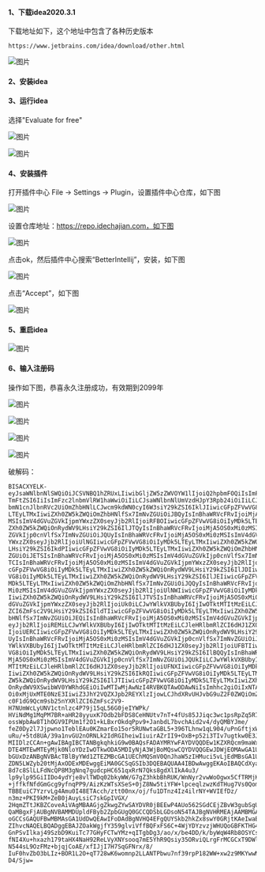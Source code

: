 #### **1、下载idea2020.3.1**

下载地址如下，这个地址中包含了各种历史版本

```
https://www.jetbrains.com/idea/download/other.html
```

![图片](https://mmbiz.qpic.cn/mmbiz_png/egDQPiaUh6ym59GQ55C7QgF0vBNqcrKuYL0HicxQWrHUqnahNOlM16MticefEibOzhD2s07AkoPa1rC9b6paOweC7g/640?wx_fmt=png&tp=webp&wxfrom=5&wx_lazy=1&wx_co=1)

#### **2、安装idea**

#### **3、运行idea**

选择"Evaluate for free"

![图片](https://mmbiz.qpic.cn/mmbiz_png/egDQPiaUh6ym59GQ55C7QgF0vBNqcrKuYLUd0LaC7rNZcsXib2RBQZPG0cLJHX0QUx3DhyB1OVBianEibx3c06KpEQ/640?wx_fmt=png&tp=webp&wxfrom=5&wx_lazy=1&wx_co=1)

![图片](https://mmbiz.qpic.cn/mmbiz_png/egDQPiaUh6ym59GQ55C7QgF0vBNqcrKuY0tu8gG8ibvZv1MsVv8AOjG4sdfFMNShkZga1DdNyKM2ACPVU4eNhH9A/640?wx_fmt=png&tp=webp&wxfrom=5&wx_lazy=1&wx_co=1)

#### **4、安装插件**

打开插件中心 File -> Settings -> Plugin，设置插件中心仓库，如下图

![图片](https://mmbiz.qpic.cn/mmbiz_png/egDQPiaUh6ym59GQ55C7QgF0vBNqcrKuYDu0XXdtB2R4WUg94x9l8fBKJRicZMHwWSCaW24dhVE0wJP5gy2GdXqw/640?wx_fmt=png&tp=webp&wxfrom=5&wx_lazy=1&wx_co=1)

设置仓库地址：https://repo.idechajian.com，如下图

![图片](https://mmbiz.qpic.cn/mmbiz_png/egDQPiaUh6ym59GQ55C7QgF0vBNqcrKuYxm0lLItRNNUicpHGXGRwXd6za0rrxgUW2U2dDibCcmRpKCon4fAVIjrA/640?wx_fmt=png&tp=webp&wxfrom=5&wx_lazy=1&wx_co=1)

点击ok，然后插件中心搜索“BetterIntellij”，安装，如下图

![图片](https://mmbiz.qpic.cn/mmbiz_png/egDQPiaUh6ym59GQ55C7QgF0vBNqcrKuY9dNeM4UQTlLscD8aRsYib7wic5JX8JFL59sZKYWEjwNmJibdJUQIoChVA/640?wx_fmt=png&tp=webp&wxfrom=5&wx_lazy=1&wx_co=1)

点击“Accept”，如下图

![图片](https://mmbiz.qpic.cn/mmbiz_png/egDQPiaUh6ym59GQ55C7QgF0vBNqcrKuYK20PIhGMdia9u4sygU1CjWRGtWqOGyoefJicQMYGHa0xPoTiam9Hwf0FA/640?wx_fmt=png&tp=webp&wxfrom=5&wx_lazy=1&wx_co=1)

#### **5、重启idea**

![图片](https://mmbiz.qpic.cn/mmbiz_png/egDQPiaUh6ym59GQ55C7QgF0vBNqcrKuYfkFcTZfAMpp8jtYqQVZJnqrnuUr3TehlTLHgtbW1fMwuSKgoQiatp5w/640?wx_fmt=png&tp=webp&wxfrom=5&wx_lazy=1&wx_co=1)

#### **6、输入注册码**

操作如下图，恭喜永久注册成功，有效期到2099年

![图片](https://mmbiz.qpic.cn/mmbiz_png/egDQPiaUh6ym59GQ55C7QgF0vBNqcrKuY0BUpQOQBZF1DgVvUfmeQZialEPPicZHYTVBkNicm1XhBAfWKGVicicmytEA/640?wx_fmt=png&tp=webp&wxfrom=5&wx_lazy=1&wx_co=1)

![图片](https://mmbiz.qpic.cn/mmbiz_png/egDQPiaUh6ym59GQ55C7QgF0vBNqcrKuY0PUtU47PgOW6WljyfhhgewfTiavrz1sO1h2KuFL2wnpgIsPOgdPlrVw/640?wx_fmt=png&tp=webp&wxfrom=5&wx_lazy=1&wx_co=1)

![图片](https://mmbiz.qpic.cn/mmbiz_png/egDQPiaUh6ym59GQ55C7QgF0vBNqcrKuYZf0fgeGVnrYZygTuShUJB2iaY4pxnV6z6L07VCvib6dDQ6UZGc26TUmg/640?wx_fmt=png&tp=webp&wxfrom=5&wx_lazy=1&wx_co=1)

![图片](https://mmbiz.qpic.cn/mmbiz_png/egDQPiaUh6ym59GQ55C7QgF0vBNqcrKuYCReBuIm23UFgXLEgDYZJkp4Dk8d45yHfoSEvkQYMibIyKVibIKjaP6Gw/640?wx_fmt=png&tp=webp&wxfrom=5&wx_lazy=1&wx_co=1)



破解码：

```
BISACXYELK-eyJsaWNlbnNlSWQiOiJCSVNBQ1hZRUxLIiwibGljZW5zZWVOYW1lIjoiQ2hpbmFOQiIsImFzc2lnbmVl TmFtZSI6IiIsImFzc2lnbmVlRW1haWwiOiIiLCJsaWNlbnNlUmVzdHJpY3Rpb24iOiIiLCJjaGVja0Nv bmN1cnJlbnRVc2UiOmZhbHNlLCJwcm9kdWN0cyI6W3siY29kZSI6IklJIiwicGFpZFVwVG8iOiIyMDk5 LTEyLTMxIiwiZXh0ZW5kZWQiOmZhbHNlfSx7ImNvZGUiOiJBQyIsInBhaWRVcFRvIjoiMjA5OS0xMi0z MSIsImV4dGVuZGVkIjpmYWxzZX0seyJjb2RlIjoiRFBOIiwicGFpZFVwVG8iOiIyMDk5LTEyLTMxIiwi ZXh0ZW5kZWQiOnRydWV9LHsiY29kZSI6IlJTQyIsInBhaWRVcFRvIjoiMjA5OS0xMi0zMSIsImV4dGVu ZGVkIjp0cnVlfSx7ImNvZGUiOiJQUyIsInBhaWRVcFRvIjoiMjA5OS0xMi0zMSIsImV4dGVuZGVkIjpm YWxzZX0seyJjb2RlIjoiUlNGIiwicGFpZFVwVG8iOiIyMDk5LTEyLTMxIiwiZXh0ZW5kZWQiOnRydWV9 LHsiY29kZSI6IkdPIiwicGFpZFVwVG8iOiIyMDk5LTEyLTMxIiwiZXh0ZW5kZWQiOmZhbHNlfSx7ImNv ZGUiOiJETSIsInBhaWRVcFRvIjoiMjA5OS0xMi0zMSIsImV4dGVuZGVkIjp0cnVlfSx7ImNvZGUiOiJD TCIsInBhaWRVcFRvIjoiMjA5OS0xMi0zMSIsImV4dGVuZGVkIjpmYWxzZX0seyJjb2RlIjoiUlMwIiwi cGFpZFVwVG8iOiIyMDk5LTEyLTMxIiwiZXh0ZW5kZWQiOnRydWV9LHsiY29kZSI6IlJDIiwicGFpZFVw VG8iOiIyMDk5LTEyLTMxIiwiZXh0ZW5kZWQiOnRydWV9LHsiY29kZSI6IlJEIiwicGFpZFVwVG8iOiIy MDk5LTEyLTMxIiwiZXh0ZW5kZWQiOmZhbHNlfSx7ImNvZGUiOiJQQyIsInBhaWRVcFRvIjoiMjA5OS0x Mi0zMSIsImV4dGVuZGVkIjpmYWxzZX0seyJjb2RlIjoiUlNWIiwicGFpZFVwVG8iOiIyMDk5LTEyLTMx IiwiZXh0ZW5kZWQiOnRydWV9LHsiY29kZSI6IlJTVSIsInBhaWRVcFRvIjoiMjA5OS0xMi0zMSIsImV4 dGVuZGVkIjpmYWxzZX0seyJjb2RlIjoiUk0iLCJwYWlkVXBUbyI6IjIwOTktMTItMzEiLCJleHRlbmRl ZCI6ZmFsc2V9LHsiY29kZSI6IldTIiwicGFpZFVwVG8iOiIyMDk5LTEyLTMxIiwiZXh0ZW5kZWQiOmZh bHNlfSx7ImNvZGUiOiJEQiIsInBhaWRVcFRvIjoiMjA5OS0xMi0zMSIsImV4dGVuZGVkIjpmYWxzZX0s eyJjb2RlIjoiREMiLCJwYWlkVXBUbyI6IjIwOTktMTItMzEiLCJleHRlbmRlZCI6dHJ1ZX0seyJjb2Rl IjoiUERCIiwicGFpZFVwVG8iOiIyMDk5LTEyLTMxIiwiZXh0ZW5kZWQiOnRydWV9LHsiY29kZSI6IlBX UyIsInBhaWRVcFRvIjoiMjA5OS0xMi0zMSIsImV4dGVuZGVkIjp0cnVlfSx7ImNvZGUiOiJQR08iLCJw YWlkVXBUbyI6IjIwOTktMTItMzEiLCJleHRlbmRlZCI6dHJ1ZX0seyJjb2RlIjoiUFBTIiwicGFpZFVw VG8iOiIyMDk5LTEyLTMxIiwiZXh0ZW5kZWQiOnRydWV9LHsiY29kZSI6IlBQQyIsInBhaWRVcFRvIjoi MjA5OS0xMi0zMSIsImV4dGVuZGVkIjp0cnVlfSx7ImNvZGUiOiJQUkIiLCJwYWlkVXBUbyI6IjIwOTkt MTItMzEiLCJleHRlbmRlZCI6dHJ1ZX0seyJjb2RlIjoiUFNXIiwicGFpZFVwVG8iOiIyMDk5LTEyLTMx IiwiZXh0ZW5kZWQiOnRydWV9LHsiY29kZSI6IkRQIiwicGFpZFVwVG8iOiIyMDk5LTEyLTMxIiwiZXh0 ZW5kZWQiOnRydWV9LHsiY29kZSI6IlJTIiwicGFpZFVwVG8iOiIyMDk5LTEyLTMxIiwiZXh0ZW5kZWQi OnRydWV9XSwibWV0YWRhdGEiOiIwMTIwMjAwNzI4RVBKQTAwODAwNiIsImhhc2giOiIxNTAyMTM1NC8w Oi0xMjUxMTE0NzE3IiwiZ3JhY2VQZXJpb2REYXlzIjowLCJhdXRvUHJvbG9uZ2F0ZWQiOmZhbHNlLCJp c0F1dG9Qcm9sb25nYXRlZCI6ZmFsc2V9-H7NUmWcLyUNV1ctnlzc4P79j15qL56G0jeIYWPk/ HViNdMg1MqPM7BR+aHR28yyuxK7Odb2bFDS8CeHNUtv7nT+4fUs85JJiqc3wc1psRpZq5R77apXLOmvm ossWpbAw8T1hOGV9IPUm1f2O1+kLBxrOkdqPpv9+JanbdL7bvchAid2v4/dyQMBYJme/ feZ0Dy2l7Jjpwno1TeblEAu0KZmarEo15or5RUNwtaGBL5+396TLhnw1qL904/uPnGftjxWYluLjabO/ uRu/+5td8UA/39a1nvGU2nORNLk2IdRGIheiwIiuirAZrII9+OxB+p52i3TIv7ugtkw0E3Jpkw==-MIIDlzCCAn+gAwIBAgIBCTANBgkqhkiG9w0BAQsFADAYMRYwFAYDVQQDEw1KZXRQcm9maWxlIENBMCAX DTE4MTEwMTEyMjk0NloYDzIwOTkwODA5MDIyNjA3WjBoMQswCQYDVQQGEwJDWjEOMAwGA1UECBMFTnVz bGUxDzANBgNVBAcTBlByYWd1ZTEZMBcGA1UEChMQSmV0QnJhaW5zIHMuci5vLjEdMBsGA1UEAxMUcHJv ZDN5LWZyb20tMjAxODExMDEwggEiMA0GCSqGSIb3DQEBAQUAA4IBDwAwggEKAoIBAQCdXyaNhhRySH1a 8d7c8SlLLFdNcQP8M3gNnq7gudcpHC651qxRrN7Qks8gdXlIkA4u3/ lp9ylp95GiIIDo4ydYje8vlTWDq02bkyWW/G7gZ3hkbBhRUK/WnNyr2vwWoOgwx5CfTRMjKkPkfD/
+jffkfNfdGmGcg9yfnqPP9/AizKzWTsXSeS+0jZ8Nw5tiYFW+lpceqlzwzKdTHug7Vs0QomUPccRtZB/ TBBEuiC7YzrvLg4Amu0I48ETAcch/ztt00nx/oj/fu1DTnz4Iz4ilrNY+WVIEfDz/ 
n3mz+PKI9kM+ZeB0jAuyLsiC7skGpIVGX/ 
2HqmZTtJKBZCoveAiVAgMBAAGjgZkwgZYwSAYDVR0jBEEwP4AUo562SGdCEjZBvW3gubSgUouX8bOhHK QaMBgxFjAUBgNVBAMMDUpldFByb2ZpbGUgQ0GCCQDSbLGDsoN54TAJBgNVHRMEAjAAMBMGA1UdJQQMMA oGCCsGAQUFBwMBMAsGA1UdDwQEAwIFoDAdBgNVHQ4EFgQUYSkb2hkZx8swY0GRjtKAeIwaBNwwDQYJKo ZIhvcNAQELBQADggEBAJZOakWgjfY359glviVffBQFxFS6C+4WjYDYzvzjWHUQoGBFKTHG4xUmTVW7y5 GnPSvIlkaj49SzbD9KuiTc77GHyFCTwYMz+qITgbDg3/ao/x/be4DD/k/byWqW4Rb8OSYCshX/ fNI4Xu+hxazh179taHX4NaH92ReLVyXNYsooq7mE5YhR9Qsiy35ORviQLrgFrMCGCxT9DWlFBuiPWIOq N544sL9OzFMz+bjqjCoAE/xfIJjI7H7SqGFNrx/8/
IuF0hvZbO3bLIz+BOR1L2O+qT728wK6womnp2LLANTPbwu7nf39rpP182WW+xw2z9MKYwwMDwGR1iTYn D4/Sjw=
```

